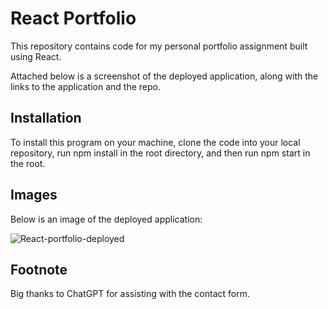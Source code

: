 # React Portfolio

This repository contains code for my personal portfolio assignment built using React. 

Attached below is a screenshot of the deployed application, along with the links to the application and the repo.

## Installation

To install this program on your machine, clone the code into your local repository, run npm install in the root directory, and then run npm start in the root.

## Images

Below is an image of the deployed application:


![React-portfolio-deployed](https://github.com/iangoodwin173/react-portfolio/assets/122403641/357ec2f1-4133-4f7b-b521-2f105de711f5)


## Footnote
Big thanks to ChatGPT for assisting with the contact form.

